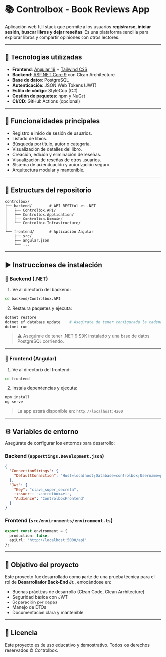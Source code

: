 # 📚 Controlbox - Book Reviews App

Aplicación web full stack que permite a los usuarios **registrarse, iniciar sesión, buscar libros y dejar reseñas**. Es una plataforma sencilla para explorar libros y compartir opiniones con otros lectores.

---

## 🔧 Tecnologías utilizadas

- **Frontend**: [Angular 19](https://angular.io/) + [Tailwind CSS](https://tailwindcss.com/)
- **Backend**: [ASP.NET Core 9](https://dotnet.microsoft.com/) con Clean Architecture
- **Base de datos**: PostgreSQL
- **Autenticación**: JSON Web Tokens (JWT)
- **Estilo de código**: StyleCop (C#)
- **Gestión de paquetes**: npm y NuGet
- **CI/CD**: GitHub Actions (opcional)

---

## 🧩 Funcionalidades principales

- Registro e inicio de sesión de usuarios.
- Listado de libros.
- Búsqueda por título, autor o categoría.
- Visualización de detalles del libro.
- Creación, edición y eliminación de reseñas.
- Visualización de reseñas de otros usuarios.
- Sistema de autenticación y autorización seguro.
- Arquitectura modular y mantenible.

---

## 📁 Estructura del repositorio

```
controlbox/
├── backend/        # API RESTful en .NET
│   ├── Controlbox.API/
│   ├── Controlbox.Application/
│   ├── Controlbox.Domain/
│   └── Controlbox.Infrastructure/
│
└── frontend/       # Aplicación Angular
    ├── src/
    ├── angular.json
    └── ...
```

---

## ▶️ Instrucciones de instalación

### 🔹 Backend (.NET)

1. Ve al directorio del backend:

```bash
cd backend/Controlbox.API
```

2. Restaura paquetes y ejecuta:

```bash
dotnet restore
dotnet ef database update    # Asegúrate de tener configurada la cadena de conexión
dotnet run
```

> ⚠️ Asegúrate de tener .NET 9 SDK instalado y una base de datos PostgreSQL corriendo.

---

### 🔹 Frontend (Angular)

1. Ve al directorio del frontend:

```bash
cd frontend
```

2. Instala dependencias y ejecuta:

```bash
npm install
ng serve
```

> La app estará disponible en: `http://localhost:4200`

---

## ⚙️ Variables de entorno

Asegúrate de configurar los entornos para desarrollo:

### Backend (`appsettings.Development.json`)

```json
{
  "ConnectionStrings": {
    "DefaultConnection": "Host=localhost;Database=controlbox;Username=postgres;Password=tu_clave"
  },
  "Jwt": {
    "Key": "clave_super_secreta",
    "Issuer": "ControlboxAPI",
    "Audience": "ControlboxFrontend"
  }
}
```

### Frontend (`src/environments/environment.ts`)

```ts
export const environment = {
  production: false,
  apiUrl: 'http://localhost:5000/api'
};
```

---

## 🚀 Objetivo del proyecto

Este proyecto fue desarrollado como parte de una prueba técnica para el rol de **Desarrollador Back-End Jr.**, enfocándose en:

- Buenas prácticas de desarrollo (Clean Code, Clean Architecture)
- Seguridad básica con JWT
- Separación por capas
- Manejo de DTOs
- Documentación clara y mantenible

---

## 📜 Licencia

Este proyecto es de uso educativo y demostrativo. Todos los derechos reservados © Controlbox.